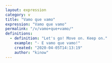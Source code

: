 ```yaml
---
layout: expression
category: v
title: "Vamo que vamo"
expression: "Vamo que vamo"
permalink: "/v/vamo+que+vamo/"
definitions:
  - definition: "Let's go! Move on. Keep on."
    example: "- E vamo que vamo!"
    created: "2020-04-05T14:13:19"
    author: "kinow"
---
```

